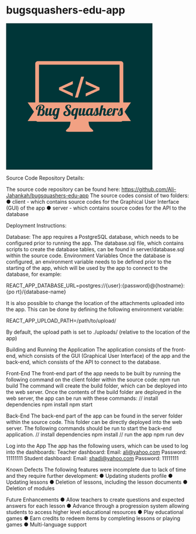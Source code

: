 # bugsquashers-edu-app

<img align="center" src="./download.jpeg" width="400px">



<br clear="left"/>



Source Code Repository Details:

The source code repository can be found here:
https://github.com/Ali-Jahankah/bugsquashers-edu-app
The source codes consist of two folders:
● client - which contains source codes for the Graphical User Interface (GUI) of the
app
● server - which contains source codes for the API to the database

Deployment Instructions:

Database:
The app requires a PostgreSQL database, which needs to be configured prior to running the
app. The database.sql file, which contains scripts to create the database tables, can be
found in server/database.sql within the source code.
Environment Variables
Once the database is configured, an environment variable needs to be defined prior to the
starting of the app, which will be used by the app to connect to the database, for example:

REACT_APP_DATABASE_URL=postgres://{user}:{password}@{hostname}:{po
rt}/{database-name}

It is also possible to change the location of the attachments uploaded into the app. This can
be done by defining the following environment variable:

REACT_APP_UPLOAD_PATH=/path/to/upload/

By default, the upload path is set to ./uploads/ (relative to the location of the app)

Building and Running the Application
The application consists of the front-end, which consists of the GUI (Graphical User
Interface) of the app and the back-end, which consists of the API to connect to the database.

Front-End
The front-end part of the app needs to be built by running the following command on the
client folder within the source code:
npm run build
The command will create the build folder, which can be deployed into the web server.
Once the contents of the build folder are deployed in the web server, the app can be run
with these commands:
// install dependencies
npm install
npm start

Back-End
The back-end part of the app can be found in the server folder within the source code. This
folder can be directly deployed into the web server. The following commands should be run
to start the back-end application.
// install dependencies
npm install
// run the app
npm run dev

Log into the App
The app has the following users, which can be used to log into the dashboards:
Teacher dashboard:
Email: ali@yahoo.com
Password: 11111111
Student dashboard:
Email: shadi@yahoo.com
Password: 11111111

Known Defects
The following features were incomplete due to lack of time and they require further
development:
● Updating students profile
● Updating lessons
● Deletion of lessons, including the lesson documents
● Deletion of modules

Future Enhancements
● Allow teachers to create questions and expected answers for each lesson
● Advance through a progression system allowing students to access higher level
educational resources
● Play educational games
● Earn credits to redeem items by completing lessons or playing games
● Multi-language support
